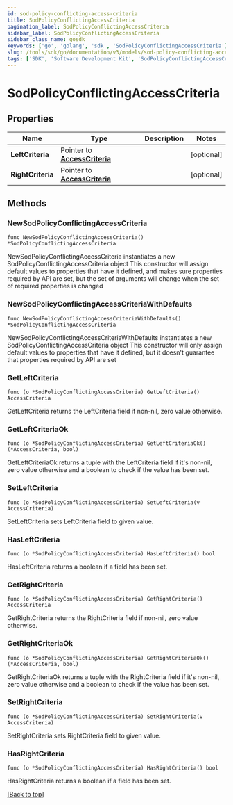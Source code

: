 ```yaml
---
id: sod-policy-conflicting-access-criteria
title: SodPolicyConflictingAccessCriteria
pagination_label: SodPolicyConflictingAccessCriteria
sidebar_label: SodPolicyConflictingAccessCriteria
sidebar_class_name: gosdk
keywords: ['go', 'golang', 'sdk', 'SodPolicyConflictingAccessCriteria'] 
slug: /tools/sdk/go/documentation/v3/models/sod-policy-conflicting-access-criteria
tags: ['SDK', 'Software Development Kit', 'SodPolicyConflictingAccessCriteria']
---
```


# SodPolicyConflictingAccessCriteria

## Properties

Name | Type | Description | Notes
------------ | ------------- | ------------- | -------------
**LeftCriteria** | Pointer to [**AccessCriteria**](AccessCriteria) |  | [optional] 
**RightCriteria** | Pointer to [**AccessCriteria**](AccessCriteria) |  | [optional] 

## Methods

### NewSodPolicyConflictingAccessCriteria

`func NewSodPolicyConflictingAccessCriteria() *SodPolicyConflictingAccessCriteria`

NewSodPolicyConflictingAccessCriteria instantiates a new SodPolicyConflictingAccessCriteria object
This constructor will assign default values to properties that have it defined,
and makes sure properties required by API are set, but the set of arguments
will change when the set of required properties is changed

### NewSodPolicyConflictingAccessCriteriaWithDefaults

`func NewSodPolicyConflictingAccessCriteriaWithDefaults() *SodPolicyConflictingAccessCriteria`

NewSodPolicyConflictingAccessCriteriaWithDefaults instantiates a new SodPolicyConflictingAccessCriteria object
This constructor will only assign default values to properties that have it defined,
but it doesn't guarantee that properties required by API are set

### GetLeftCriteria

`func (o *SodPolicyConflictingAccessCriteria) GetLeftCriteria() AccessCriteria`

GetLeftCriteria returns the LeftCriteria field if non-nil, zero value otherwise.

### GetLeftCriteriaOk

`func (o *SodPolicyConflictingAccessCriteria) GetLeftCriteriaOk() (*AccessCriteria, bool)`

GetLeftCriteriaOk returns a tuple with the LeftCriteria field if it's non-nil, zero value otherwise
and a boolean to check if the value has been set.

### SetLeftCriteria

`func (o *SodPolicyConflictingAccessCriteria) SetLeftCriteria(v AccessCriteria)`

SetLeftCriteria sets LeftCriteria field to given value.

### HasLeftCriteria

`func (o *SodPolicyConflictingAccessCriteria) HasLeftCriteria() bool`

HasLeftCriteria returns a boolean if a field has been set.

### GetRightCriteria

`func (o *SodPolicyConflictingAccessCriteria) GetRightCriteria() AccessCriteria`

GetRightCriteria returns the RightCriteria field if non-nil, zero value otherwise.

### GetRightCriteriaOk

`func (o *SodPolicyConflictingAccessCriteria) GetRightCriteriaOk() (*AccessCriteria, bool)`

GetRightCriteriaOk returns a tuple with the RightCriteria field if it's non-nil, zero value otherwise
and a boolean to check if the value has been set.

### SetRightCriteria

`func (o *SodPolicyConflictingAccessCriteria) SetRightCriteria(v AccessCriteria)`

SetRightCriteria sets RightCriteria field to given value.

### HasRightCriteria

`func (o *SodPolicyConflictingAccessCriteria) HasRightCriteria() bool`

HasRightCriteria returns a boolean if a field has been set.


[[Back to top]](#) 


